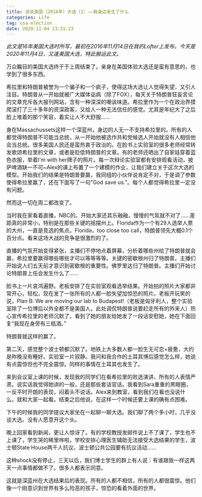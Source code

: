 ```yaml
---
title: 说说美国（2016年）大选（1）——我身边发生了什么
categories: Life
tag: usa-election
date: 2020-11-04 13:51:23
---
```


*此文是16年美国大选时所写，最初在2016年11月14日在我的Lofter上发布。今天是2020年11月4日，又逢美国大选，特此搬运此文。*

万众瞩目的美国大选终于于上周结束了。亲身在美国体验大选还是蛮有意思的，也学到了很多东西。

希拉里和特朗普被誉为一个骗子和一个疯子，使得这场大选让人觉得失望，又引人注目。特朗普从一开始就被广大媒体诟病（除了FOX），每天关于特朗普狂妄言论的文章充斥各大报刊网站，含有一种深深的嘲讽味道。希拉里作为一个在政治界摸爬滚打了三十多年的资深政客，又给人一种无法信任的感觉。尤其是年纪大了之后脸上堆着的那个笑容，着实让人不大舒服……

身在Massachussets这样一个深蓝州，身边的人无一不支持希拉里的。所有的人都觉得特朗普不可能当总统，从一开始他被选作共和党候选人开始就没有人相信他会当总统。很多美国人民还是蛮热衷于政治的。在脸书上实验室的很多老师经常转发歌颂希拉里的文章，或者是贬低特朗普的文章。有的老师还晒出了自家娃穿着蓝色衣服，举着I'm with her牌子的照片。每一次辩论实验室都有安排观看活动，披萨啤酒缺一不可~Alex的课上布置了一个建模的作业，让我们建立关于这次大选的模型。开始我们的结果是特朗普要赢，我同组的小伙伴说肯定不对，于是调了参数使得希拉里赢了，还在下面写了一句"God save us."。每个人都觉得希拉里一定没有问题。

然而这一切在周二都改变了。

当时我在家看着直播，NBC的。开始大家还其乐融融，慢慢的气氛就不对了……差距真的非常小，特别是在那些关键的摇摆州上。Florida作为一个有29人选举人票的大州，一直是竞选的焦点。Florida，too close too call，特朗普领先大概0.1个百分点。看来这场大战的竞争是很激烈的了。

直播的气氛开始变得紧张，主播们不停地点着屏幕，分析着哪些州给了特朗普就会赢，希拉里要赢得哪些哪些才可以等等等等。关键的密歇根州归了特朗普。主播们开始说人们五天前才意识到密歇根的重要性。佛罗里达归了特朗普。主播们开始讨论特朗普上任会发生什么了……

脸书上一片哀鸿遍野。老板安排了在实验室观看选举结果。开始拍的照片大家都非常开心，轻松，现在发了一张所有的人都一脸失望加惊恐的照片。老板开玩笑的说，Plan B: We are moving our lab to Budapest!（老板是匈牙利人，整个实验室除了一位博后以外全都不是美国人，此处调侃特朗普说要赶走所有的外来人）热心宣传希拉里的老师沉默了，看到了她的朋友给她发了一段话安慰她，她在下面回复“我现在身旁有三瓶酒。”

特朗普就这样的赢了。

第二天，感觉整个波士顿都沉默了。地铁上大多数人都一脸生无可恋+疲惫，大约是昨晚没有睡好。实验室一片寂静。我问和我合作的土耳其博后感觉怎么样，她说有点震惊但也不完全震惊。同样的事情在土耳其也发生了。

来到会议室上课的时候，发现我的同学们在看希拉里的败选演讲，所有的人表情严肃。说实话我觉得她讲的一般，还是那些套话官话。我看到Sara重重的黑眼圈，一反平时开朗的表现，闷着头不说话。Alex来到教室，看到我们在看也没说什么，就和大家一起看。结束之后他说，在这样一个时候还要上课的确有点困难。

下午的时候我的同学提议大家坐在一起聊一聊大选。我们聊了两个多小时，几乎没谈大选。没有人愿意开这个头。

晚上回家看到新闻，更让人惊讶了。有的学校教授发邮件说上不了课了，学生也不上课了，学生哭的稀里哗啦，学校安排心理医生辅助无法接受大选结果的学生，波士顿State House两千人抗议，波士顿公共公园要有抗议活动……

这种shock没有停止，三天以后，我们博士学生的群上有人说：有谁跟我一样这两天一点事情都做不了。很多人都表示同意。

这就是深蓝州在大选结果后的表现。所有的人都不相信，所有的人都很震惊。他们像一个刚意识到世界有多么险恶的孩子，惊恐的看着外面的世界。